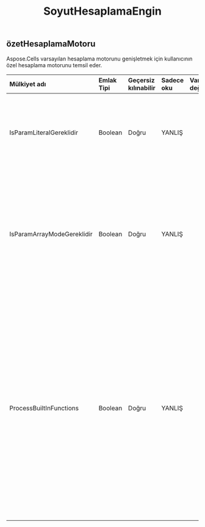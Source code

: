﻿---
title: SoyutHesaplamaEngin
second_title: Aspose.Cells Cloud Documen
type: docs
url: /tr/specification/model/abstractcalculationengine/
description: "Aspose.Cells Bulut modeli spesifikasyonu: AbstractCalculationEngine. Açma, oluşturma, düzenleme, bölme, birleştirme, karşılaştırma ve dönüştürme gibi özelliklerle Excel ve diğer elektronik tablo belgelerini zahmetsizce yönetin"
kwords: Excel, Office, Elektronik Tablo, Cloud REST API, AbstractCalculationEngine
weight: 50
---
## **özetHesaplamaMotoru**

Aspose.Cells varsayılan hesaplama motorunu genişletmek için kullanıcının özel hesaplama motorunu temsil eder.

| Mülkiyet adı| Emlak Tipi| Geçersiz kılınabilir| Sadece oku| Varsayılan değer| Tanım|
|:- |:- |:- |:- |:- |:- |
| IsParamLiteralGereklidir| Boolean| Doğru| YANLIŞ|| Bu motorun hesaplama yaparken parametrenin tam metnine ihtiyacı olup olmadığını gösterir. Varsayılan değer false'tur.|
| IsParamArrayModeGereklidir| Boolean| Doğru| YANLIŞ|| Bu motorun dizi modunda hesaplanması için parametreye ihtiyacı olup olmadığını gösterir. Varsayılan değer false'tur. Özel fonksiyonlar hesaplanırken gerekli ise bu özelliğin true olarak ayarlanması gerekir.|
| ProcessBuiltInFunctions| Boolean| Doğru| YANLIŞ|| Yerleşik motor tarafından desteklenen yerleşik işlevlerin bu uygulama tarafından kontrol edilmesi ve işlenmesi gerekip gerekmediği. Varsayılan yanlıştır. Kullanıcının bazı yerleşik fonksiyonların hesaplama mantığını değiştirmesi gerekiyorsa bu özelliğin true olarak ayarlanması gerekir. Aksi halde lütfen performansın değerlendirilmesi için bu özelliği false olarak bırakın.|

